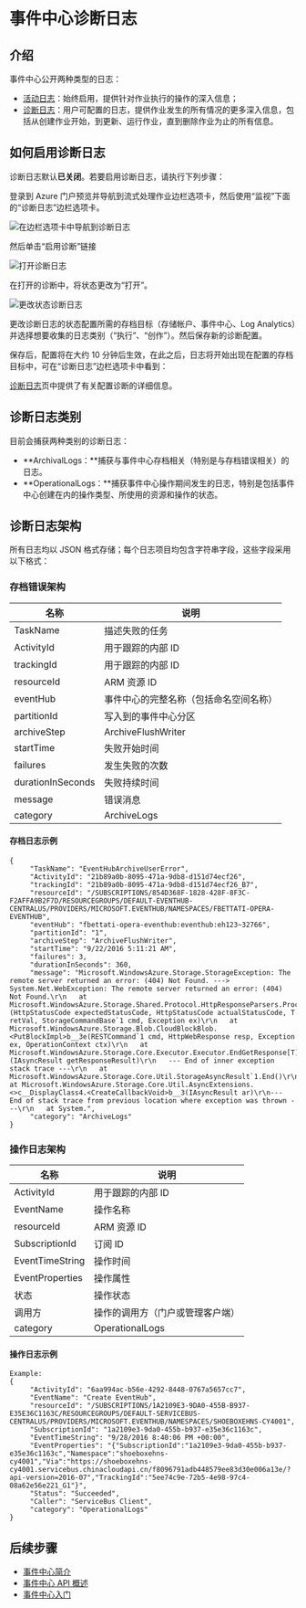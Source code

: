 <properties
    pageTitle="Azure 事件中心诊断日志 | Azure"
    description="了解如何在 Azure 中分析来自事件中心的诊断日志。"
    keywords=""
    documentationcenter=""
    services="event-hubs"
    author="banisadr"
    manager=""
    editor="" />
<tags
    ms.assetid=""
    ms.service="event-hubs"
    ms.devlang="na"
    ms.topic="article"
    ms.tgt_pltfrm="na"
    ms.workload="data-services"
    ms.date="02/01/2017"
    wacn.date="03/24/2017"
    ms.author="babanisa" />  


# 事件中心诊断日志

## 介绍
事件中心公开两种类型的日志：

* [活动日志](/documentation/articles/monitoring-overview-activity-logs/)：始终启用，提供针对作业执行的操作的深入信息；
* [诊断日志](/documentation/articles/monitoring-overview-of-diagnostic-logs/)：用户可配置的日志，提供作业发生的所有情况的更多深入信息，包括从创建作业开始，到更新、运行作业，直到删除作业为止的所有信息。

## 如何启用诊断日志
诊断日志默认**已关闭**。若要启用诊断日志，请执行下列步骤：

登录到 Azure 门户预览并导航到流式处理作业边栏选项卡，然后使用“监视”下面的“诊断日志”边栏选项卡。

![在边栏选项卡中导航到诊断日志](./media/event-hubs-diagnostic-logs/image1.png)  


然后单击“启用诊断”链接

![打开诊断日志](./media/event-hubs-diagnostic-logs/image2.png)  


在打开的诊断中，将状态更改为“打开”。

![更改状态诊断日志](./media/event-hubs-diagnostic-logs/image3.png)  


更改诊断日志的状态配置所需的存档目标（存储帐户、事件中心、Log Analytics）并选择想要收集的日志类别（“执行”、“创作”）。然后保存新的诊断配置。

保存后，配置将在大约 10 分钟后生效，在此之后，日志将开始出现在配置的存档目标中，可在“诊断日志”边栏选项卡中看到：

[诊断日志](https://docs.microsoft.com/azure/monitoring-and-diagnostics/monitoring-overview-of-diagnostic-logs)页中提供了有关配置诊断的详细信息。

## 诊断日志类别
目前会捕获两种类别的诊断日志：

* **ArchivalLogs：**捕获与事件中心存档相关（特别是与存档错误相关）的日志。
* **OperationalLogs：**捕获事件中心操作期间发生的日志，特别是包括事件中心创建在内的操作类型、所使用的资源和操作的状态。

## 诊断日志架构
所有日志均以 JSON 格式存储；每个日志项目均包含字符串字段，这些字段采用以下格式：

### 存档错误架构
名称 | 说明
------- | -------
TaskName | 描述失败的任务
ActivityId | 用于跟踪的内部 ID
trackingId | 用于跟踪的内部 ID
resourceId | ARM 资源 ID
eventHub | 事件中心的完整名称（包括命名空间名称）
partitionId | 写入到的事件中心分区
archiveStep | ArchiveFlushWriter
startTime | 失败开始时间
failures | 发生失败的次数
durationInSeconds | 失败持续时间
message | 错误消息
category | ArchiveLogs

#### 存档日志示例

    {
         "TaskName": "EventHubArchiveUserError",
         "ActivityId": "21b89a0b-8095-471a-9db8-d151d74ecf26",
         "trackingId": "21b89a0b-8095-471a-9db8-d151d74ecf26_B7",
         "resourceId": "/SUBSCRIPTIONS/854D368F-1828-428F-8F3C-F2AFFA9B2F7D/RESOURCEGROUPS/DEFAULT-EVENTHUB-CENTRALUS/PROVIDERS/MICROSOFT.EVENTHUB/NAMESPACES/FBETTATI-OPERA-EVENTHUB",
         "eventHub": "fbettati-opera-eventhub:eventhub:eh123~32766",
         "partitionId": "1",
         "archiveStep": "ArchiveFlushWriter",
         "startTime": "9/22/2016 5:11:21 AM",
         "failures": 3,
         "durationInSeconds": 360,
         "message": "Microsoft.WindowsAzure.Storage.StorageException: The remote server returned an error: (404) Not Found. ---> System.Net.WebException: The remote server returned an error: (404) Not Found.\r\n   at Microsoft.WindowsAzure.Storage.Shared.Protocol.HttpResponseParsers.ProcessExpectedStatusCodeNoException[T](HttpStatusCode expectedStatusCode, HttpStatusCode actualStatusCode, T retVal, StorageCommandBase`1 cmd, Exception ex)\r\n   at Microsoft.WindowsAzure.Storage.Blob.CloudBlockBlob.<PutBlockImpl>b__3e(RESTCommand`1 cmd, HttpWebResponse resp, Exception ex, OperationContext ctx)\r\n   at Microsoft.WindowsAzure.Storage.Core.Executor.Executor.EndGetResponse[T](IAsyncResult getResponseResult)\r\n   --- End of inner exception stack trace ---\r\n   at Microsoft.WindowsAzure.Storage.Core.Util.StorageAsyncResult`1.End()\r\n   at Microsoft.WindowsAzure.Storage.Core.Util.AsyncExtensions.<>c__DisplayClass4.<CreateCallbackVoid>b__3(IAsyncResult ar)\r\n--- End of stack trace from previous location where exception was thrown ---\r\n   at System.",
         "category": "ArchiveLogs"
    }

### 操作日志架构
名称 | 说明
------- | -------
ActivityId | 用于跟踪的内部 ID
EventName | 操作名称			 
resourceId | ARM 资源 ID
SubscriptionId | 订阅 ID
EventTimeString | 操作时间
EventProperties | 操作属性
状态 | 操作状态
调用方 | 操作的调用方（门户或管理客户端）
category | OperationalLogs

#### 操作日志示例

    Example: 
    {
         "ActivityId": "6aa994ac-b56e-4292-8448-0767a5657cc7",
         "EventName": "Create EventHub",
         "resourceId": "/SUBSCRIPTIONS/1A2109E3-9DA0-455B-B937-E35E36C1163C/RESOURCEGROUPS/DEFAULT-SERVICEBUS-CENTRALUS/PROVIDERS/MICROSOFT.EVENTHUB/NAMESPACES/SHOEBOXEHNS-CY4001",
         "SubscriptionId": "1a2109e3-9da0-455b-b937-e35e36c1163c",
         "EventTimeString": "9/28/2016 8:40:06 PM +00:00",
         "EventProperties": "{"SubscriptionId":"1a2109e3-9da0-455b-b937-e35e36c1163c","Namespace":"shoeboxehns-cy4001","Via":"https://shoeboxehns-cy4001.servicebus.chinacloudapi.cn/f8096791adb448579ee83d30e006a13e/?api-version=2016-07","TrackingId":"5ee74c9e-72b5-4e98-97c4-08a62e56e221_G1"}",
         "Status": "Succeeded",
         "Caller": "ServiceBus Client",
         "category": "OperationalLogs"
    }

## 后续步骤
* [事件中心简介](/documentation/articles/event-hubs-what-is-event-hubs/)
* [事件中心 API 概述](/documentation/articles/event-hubs-api-overview/)
* [事件中心入门](/documentation/articles/event-hubs-csharp-ephcs-getstarted/)

<!---HONumber=Mooncake_0320_2017-->
<!--Update_Description:new article of diagnostic log of event hubs-->